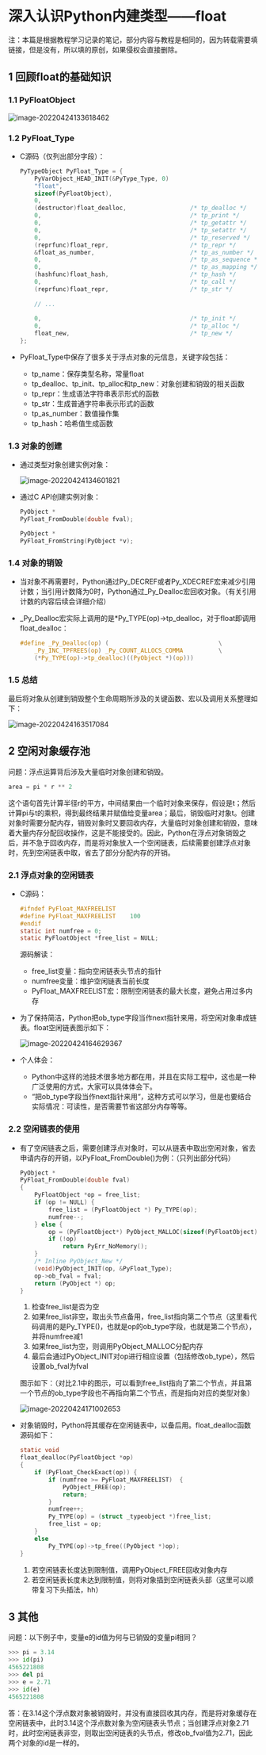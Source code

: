 # 深入认识Python内建类型——float

注：本篇是根据教程学习记录的笔记，部分内容与教程是相同的，因为转载需要填链接，但是没有，所以填的原创，如果侵权会直接删除。

## 1 回顾float的基础知识

### 1.1 PyFloatObject

![image-20220424133618462](5-understanding-of-python-built-in-type-float.assets/image-20220424133618462-16507785813391.png)

### 1.2 PyFloat_Type

- C源码（仅列出部分字段）：

  ```c
  PyTypeObject PyFloat_Type = {
      PyVarObject_HEAD_INIT(&PyType_Type, 0)
      "float",
      sizeof(PyFloatObject),
      0,
      (destructor)float_dealloc,                  /* tp_dealloc */
      0,                                          /* tp_print */
      0,                                          /* tp_getattr */
      0,                                          /* tp_setattr */
      0,                                          /* tp_reserved */
      (reprfunc)float_repr,                       /* tp_repr */
      &float_as_number,                           /* tp_as_number */
      0,                                          /* tp_as_sequence */
      0,                                          /* tp_as_mapping */
      (hashfunc)float_hash,                       /* tp_hash */
      0,                                          /* tp_call */
      (reprfunc)float_repr,                       /* tp_str */
      
      // ...
      
      0,                                          /* tp_init */
      0,                                          /* tp_alloc */
      float_new,                                  /* tp_new */
  };
  ```

- PyFloat_Type中保存了很多关于浮点对象的元信息，关键字段包括：

  - tp_name：保存类型名称，常量float
  - tp_dealloc、tp_init、tp_alloc和tp_new：对象创建和销毁的相关函数
  - tp_repr：生成语法字符串表示形式的函数
  - tp_str：生成普通字符串表示形式的函数
  - tp_as_number：数值操作集
  - tp_hash：哈希值生成函数

### 1.3 对象的创建

- 通过类型对象创建实例对象：

  ![image-20220424134601821](5-understanding-of-python-built-in-type-float.assets/image-20220424134601821.png)

- 通过C API创建实例对象：

  ```c
  PyObject *
  PyFloat_FromDouble(double fval);
  
  PyObject *
  PyFloat_FromString(PyObject *v);

### 1.4 对象的销毁

- 当对象不再需要时，Python通过Py_DECREF或者Py_XDECREF宏来减少引用计数；当引用计数降为0时，Python通过_Py_Dealloc宏回收对象。（有关引用计数的内容后续会详细介绍）

- _Py_Dealloc宏实际上调用的是*Py_TYPE(op)->tp_dealloc，对于float即调用float_dealloc：

  ```c
  #define _Py_Dealloc(op) (                               \
      _Py_INC_TPFREES(op) _Py_COUNT_ALLOCS_COMMA          \
      (*Py_TYPE(op)->tp_dealloc)((PyObject *)(op)))
  ```

### 1.5 总结

最后将对象从创建到销毁整个生命周期所涉及的关键函数、宏以及调用关系整理如下：

![image-20220424163517084](5-understanding-of-python-built-in-type-float.assets/image-20220424163517084.png)

## 2 空闲对象缓存池

问题：浮点运算背后涉及大量临时对象创建和销毁。

```python
area = pi * r ** 2
```

这个语句首先计算半径r的平方，中间结果由一个临时对象来保存，假设是t；然后计算pi与t的乘积，得到最终结果并赋值给变量area；最后，销毁临时对象t。创建对象时需要分配内存，销毁对象时又要回收内存，大量临时对象创建和销毁，意味着大量内存分配回收操作，这是不能接受的。因此，Python在浮点对象销毁之后，并不急于回收内存，而是将对象放入一个空闲链表，后续需要创建浮点对象时，先到空闲链表中取，省去了部分分配内存的开销。

### 2.1 浮点对象的空闲链表

- C源码：

  ```c
  #ifndef PyFloat_MAXFREELIST
  #define PyFloat_MAXFREELIST    100
  #endif
  static int numfree = 0;
  static PyFloatObject *free_list = NULL;
  ```

  源码解读：

  - free_list变量：指向空闲链表头节点的指针
  - numfree变量：维护空闲链表当前长度
  - PyFloat_MAXFREELIST宏：限制空闲链表的最大长度，避免占用过多内存

- 为了保持简洁，Python把ob_type字段当作next指针来用，将空闲对象串成链表。float空闲链表图示如下：

  ![image-20220424164629367](5-understanding-of-python-built-in-type-float.assets/image-20220424164629367.png)

- 个人体会：

  - Python中这样的池技术很多地方都在用，并且在实际工程中，这也是一种广泛使用的方式，大家可以具体体会下。
  - “把ob_type字段当作next指针来用“，这种方式可以学习，但是也要结合实际情况：可读性，是否需要节省这部分内存等等。

### 2.2 空闲链表的使用

- 有了空闲链表之后，需要创建浮点对象时，可以从链表中取出空闲对象，省去申请内存的开销，以PyFloat_FromDouble()为例：（只列出部分代码）

  ```c
  PyObject *
  PyFloat_FromDouble(double fval)
  {
      PyFloatObject *op = free_list;
      if (op != NULL) {
          free_list = (PyFloatObject *) Py_TYPE(op);
          numfree--;
      } else {
          op = (PyFloatObject*) PyObject_MALLOC(sizeof(PyFloatObject));
          if (!op)
              return PyErr_NoMemory();
      }
      /* Inline PyObject_New */
      (void)PyObject_INIT(op, &PyFloat_Type);
      op->ob_fval = fval;
      return (PyObject *) op;
  }
  ```

  1. 检查free_list是否为空
  2. 如果free_list非空，取出头节点备用，free_list指向第二个节点（这里看代码调用的是Py_TYPE()，也就是op的ob_type字段，也就是第二个节点），并将numfree减1
  3. 如果free_list为空，则调用PyObject_MALLOC分配内存
  4. 最后会通过PyObject_INIT对op进行相应设置（包括修改ob_type），然后设置ob_fval为fval

  图示如下：（对比2.1中的图示，可以看到free_list指向了第二个节点，并且第一个节点的ob_type字段也不再指向第二个节点，而是指向对应的类型对象）

  ![image-20220424171002653](5-understanding-of-python-built-in-type-float.assets/image-20220424171002653.png)

- 对象销毁时，Python将其缓存在空闲链表中，以备后用。float_dealloc函数源码如下：

  ```c
  static void
  float_dealloc(PyFloatObject *op)
  {
      if (PyFloat_CheckExact(op)) {
          if (numfree >= PyFloat_MAXFREELIST)  {
              PyObject_FREE(op);
              return;
          }
          numfree++;
          Py_TYPE(op) = (struct _typeobject *)free_list;
          free_list = op;
      }
      else
          Py_TYPE(op)->tp_free((PyObject *)op);
  }
  ```

  1. 若空闲链表长度达到限制值，调用PyObject_FREE回收对象内存
  2. 若空闲链表长度未达到限制值，则将对象插到空闲链表头部（这里可以顺带复习下头插法，hh）

## 3 其他

问题：以下例子中，变量e的id值为何与已销毁的变量pi相同？

```python
>>> pi = 3.14
>>> id(pi)
4565221808
>>> del pi
>>> e = 2.71
>>> id(e)
4565221808
```

答：在3.14这个浮点数对象被销毁时，并没有直接回收其内存，而是将对象缓存在空闲链表中，此时3.14这个浮点数对象为空闲链表头节点；当创建浮点对象2.71时，此时空闲链表非空，则取出空闲链表的头节点，修改ob_fval值为2.71，因此两个对象的id是一样的。
